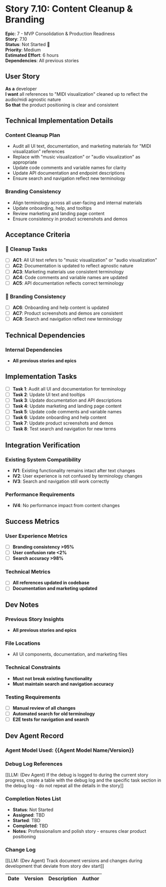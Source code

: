 # Story 7.10: Content Cleanup & Branding

**Epic**: 7 - MVP Consolidation & Production Readiness  
**Story**: 7.10  
**Status**: Not Started 🔴  
**Priority**: Medium  
**Estimated Effort**: 6 hours  
**Dependencies**: All previous stories

## User Story

**As a** developer  
**I want** all references to "MIDI visualization" cleaned up to reflect the audio/midi agnostic nature  
**So that** the product positioning is clear and consistent

## Technical Implementation Details

### **Content Cleanup Plan**
- Audit all UI text, documentation, and marketing materials for "MIDI visualization" references
- Replace with "music visualization" or "audio visualization" as appropriate
- Update code comments and variable names for clarity
- Update API documentation and endpoint descriptions
- Ensure search and navigation reflect new terminology

### **Branding Consistency**
- Align terminology across all user-facing and internal materials
- Update onboarding, help, and tooltips
- Review marketing and landing page content
- Ensure consistency in product screenshots and demos

## Acceptance Criteria

### 🧹 **Cleanup Tasks**
- [ ] **AC1**: All UI text refers to "music visualization" or "audio visualization"
- [ ] **AC2**: Documentation is updated to reflect agnostic nature
- [ ] **AC3**: Marketing materials use consistent terminology
- [ ] **AC4**: Code comments and variable names are updated
- [ ] **AC5**: API documentation reflects correct terminology

### 🎨 **Branding Consistency**
- [ ] **AC6**: Onboarding and help content is updated
- [ ] **AC7**: Product screenshots and demos are consistent
- [ ] **AC8**: Search and navigation reflect new terminology

## Technical Dependencies

### Internal Dependencies
- **All previous stories and epics**

## Implementation Tasks
- [ ] **Task 1**: Audit all UI and documentation for terminology
- [ ] **Task 2**: Update UI text and tooltips
- [ ] **Task 3**: Update documentation and API descriptions
- [ ] **Task 4**: Update marketing and landing page content
- [ ] **Task 5**: Update code comments and variable names
- [ ] **Task 6**: Update onboarding and help content
- [ ] **Task 7**: Update product screenshots and demos
- [ ] **Task 8**: Test search and navigation for new terms

## Integration Verification

### Existing System Compatibility
- **IV1**: Existing functionality remains intact after text changes
- **IV2**: User experience is not confused by terminology changes
- **IV3**: Search and navigation still work correctly

### Performance Requirements
- **IV4**: No performance impact from content changes

## Success Metrics

### User Experience Metrics
- [ ] **Branding consistency >95%**
- [ ] **User confusion rate <2%**
- [ ] **Search accuracy >98%**

### Technical Metrics
- [ ] **All references updated in codebase**
- [ ] **Documentation and marketing updated**

## Dev Notes

### Previous Story Insights
- **All previous stories and epics**

### File Locations
- All UI components, documentation, and marketing files

### Technical Constraints
- **Must not break existing functionality**
- **Must maintain search and navigation accuracy**

### Testing Requirements
- [ ] **Manual review of all changes**
- [ ] **Automated search for old terminology**
- [ ] **E2E tests for navigation and search**

## Dev Agent Record

### Agent Model Used: {{Agent Model Name/Version}}

### Debug Log References
[[LLM: (Dev Agent) If the debug is logged to during the current story progress, create a table with the debug log and the specific task section in the debug log - do not repeat all the details in the story]]

### Completion Notes List
- **Status**: Not Started
- **Assigned**: TBD
- **Started**: TBD
- **Completed**: TBD
- **Notes**: Professionalism and polish story - ensures clear product positioning

### Change Log
[[LLM: (Dev Agent) Track document versions and changes during development that deviate from story dev start]]

| Date | Version | Description | Author |
| :--- | :------ | :---------- | :----- | 